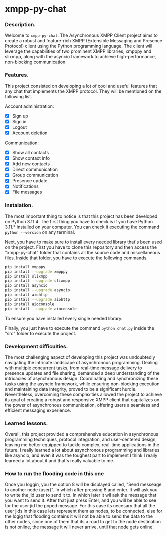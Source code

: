 # xmpp-py-chat

### Description.

Welcome to `xmpp-py-chat`. The Asynchronous XMPP Client project aims to create a robust and feature-rich XMPP (Extensible Messaging and Presence Protocol) client using the Python programming language. The client will leverage the capabilities of two prominent XMPP libraries, xmpppy and slixmpp, along with the asyncio framework to achieve high-performance, non-blocking communication.

### Features.

This project consisted on developing a lot of cool and useful features that any chat that implements the XMPP protocol. They will be mentioned on the following list.

Account administration:
- [x] Sign up
- [x] Sign in
- [x] Logout
- [x] Account deletion

Communication:
- [x] Show all contacts
- [x] Show contact info
- [x] Add new contacts
- [x] Direct communication
- [x] Group communication
- [x] Presence update
- [x] Notifications
- [x] File messages

### Instalation.

The most important thing to notice is that this project has been developed on Python 3.11.4. The first thing you have to check is if you have Python 3.11.* installed on your computer. You can check it executing the command `python --version` on any terminal.

Next, you have to make sure to install every needed library that's been used on the project. First you have to clone this repository and then access the "xmpp-py-chat" folder that contains all the source code and miscellaneous files. Inside that folder, you have to execute the following commands.

```sh
pip install xmpppy
pip install --upgrade xmpppy
pip install slixmpp
pip install --upgrade slixmpp
pip install asyncio
pip install --upgrade asyncio
pip install aiohttp
pip install --upgrade aiohttp
pip install aioconsole
pip install --upgrade aioconsole
```

To ensure you have installed every single needed library.

Finally, you just have to execute the command `python chat.py` inside the "src" folder to execute the project.

### Development difficulties.

The most challenging aspect of developing this project was undoubtedly navigating the intricate landscape of asynchronous programming. Dealing with multiple concurrent tasks, from real-time message delivery to presence updates and file sharing, demanded a deep understanding of the intricacies of asynchronous design. Coordinating and synchronizing these tasks using the asyncio framework, while ensuring non-blocking execution and maintaining data integrity, proved to be a significant hurdle. Nevertheless, overcoming these complexities allowed the project to achieve its goal of creating a robust and responsive XMPP client that capitalizes on the power of asynchronous communication, offering users a seamless and efficient messaging experience.

### Learned lessons.

Overall, this project provided a comprehensive education in asynchronous programming techniques, protocol integration, and user-centered design, leaving me better equipped to tackle complex, real-time applications in the future. I really learned a lot about asynchronous programming and libraries like asyncio, and even it was the toughest part to implement I think I really learned a lot about it and that's really valuable to me.


### How to run the flooding code in this one

Once you loggin, you the option 8 will be displayed called, "Send messeage to another node (user)". In which after pressing 8 and enter. It will ask you to write the jid user to send it to. In which later it wil ask the message that you want to send it. After that just press Enter, and you will be able to see for the user jid the poped message. For this case its necesary that all the user jids in this case lets represent them as nodes, to be connected, else for the logig that flooding contains it will not be able to send the data to the other nodes, since one of them that its a road to get to the node destination is not online, the message it will never arrive, until that node gets online. 